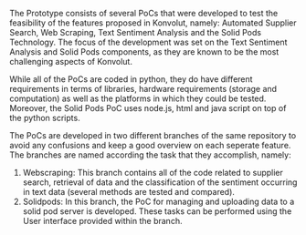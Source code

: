 The Prototype consists of several PoCs that were developed to test the feasibility of the features
proposed in Konvolut, namely: Automated Supplier Search, Web Scraping, Text Sentiment Analysis and the Solid Pods Technology. The focus of the development was set on the Text Sentiment
Analysis and Solid Pods components, as they are known to be the most challenging aspects of Konvolut.

While all of the PoCs are coded in python, they do have different requirements in terms of libraries,
hardware requirements (storage and computation) as well as the platforms in which they could
be tested. Moreover, the Solid Pods PoC uses node.js, html and java script on top of the python
scripts.

The PoCs are developed in two different branches of the same repository to avoid any confusions and keep a good overview on each seperate feature. The branches are named according the task that they accomplish, namely:
1. Webscraping: This branch contains all of the code related to supplier search, retrieval of
data and the classification of the sentiment occurring in text data (several methods are tested
and compared).
2. Solidpods: In this branch, the PoC for managing and uploading data to a solid pod server
is developed. These tasks can be performed using the User interface provided within the
branch.
